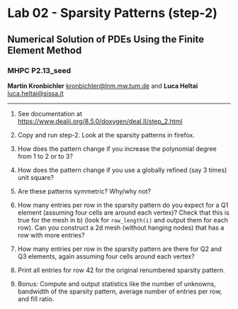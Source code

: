 #  Lab 02 - Sparsity Patterns (step-2)
## Numerical Solution of PDEs Using the Finite Element Method
### MHPC P2.13_seed

**Martin Kronbichler** <kronbichler@lnm.mw.tum.de>
and
**Luca Heltai** <luca.heltai@sissa.it>

* * * * *

1.  See documentation at
    <https://www.dealii.org/8.5.0/doxygen/deal.II/step_2.html>

2.  Copy and run step-2. Look at the sparsity patterns in firefox.

3.  How does the pattern change if you increase the polynomial degree
    from 1 to 2 or to 3?

4.  How does the pattern change if you use a globally refined (say 3
    times) unit square?

5.  Are these patterns symmetric? Why/why not?

6.  How many entries per row in the sparsity pattern do you expect for a
    Q1 element (assuming four cells are around each vertex)? Check that
    this is true for the mesh in b) (look for `row_length(i)` and output
    them for each row). Can you construct a 2d mesh (without hanging
    nodes) that has a row with more entries?

7.  How many entries per row in the sparsity pattern are there for Q2 and
    Q3 elements, again assuming four cells around each vertex?

8.  Print all entries for row 42 for the original renumbered sparsity
    pattern.

9.  Bonus: Compute and output statistics like the number of
    unknowns, bandwidth of the sparsity pattern, average number of
    entries per row, and fill ratio.
